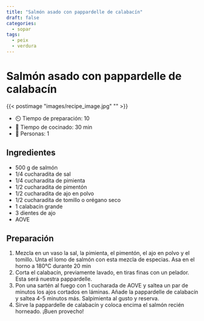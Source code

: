 ```yaml
---
title: "Salmón asado con pappardelle de calabacín"
draft: false 
categories: 
  - sopar
tags: 
  - peix
  - verdura
---
```


# Salmón asado con pappardelle de calabacín

{{< postimage "images/recipe_image.jpg" "" >}}


- ⏲️  Tiempo de preparación: 10 
- 🍳 Tiempo de cocinado: 30 min 
- 🍴 Personas: 1 

## Ingredientes

- 500 g de salmón ⁠⠀
- 1/4 cucharadita de sal⁠⠀
- 1/4 cucharadita de pimienta⁠⠀
- 1/2 cucharadita de pimentón⁠⠀
- 1/2 cucharadita de ajo en polvo⁠⠀
- 1/2 cucharadita de tomillo o orégano seco⁠⠀
- 1 calabacín grande⁠⠀
- 3 dientes de ajo⁠⠀
- AOVE⁠⠀

## Preparación

1. Mezcla en un vaso la sal, la pimienta, el pimentón, el ajo en polvo y el tomillo. Unta el lomo de salmón con esta mezcla de especias. Asa en el horno a 180°C durante 20 min⁠⠀
2. Corta el calabacín, previamente lavado, en tiras finas con un pelador. Esta será nuestra pappardelle.⁠⠀
3. Pon una sartén al fuego con 1 cucharada de AOVE y saltea un par de minutos los ajos cortados en láminas. Añade la pappardelle de calabacín y saltea 4-5 minutos más. Salpimienta al gusto y reserva.⁠⠀
4. Sirve la pappardelle de calabacín y coloca encima el salmón recién horneado. ¡Buen provecho!⁠⠀
